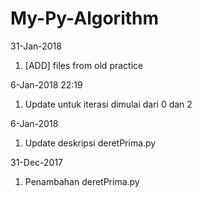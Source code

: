 # My-Py-Algorithm

31-Jan-2018
1. [ADD] files from old practice

6-Jan-2018 22:19
1. Update untuk iterasi dimulai dari 0 dan 2

6-Jan-2018
1. Update deskripsi deretPrima.py

31-Dec-2017
1. Penambahan deretPrima.py
